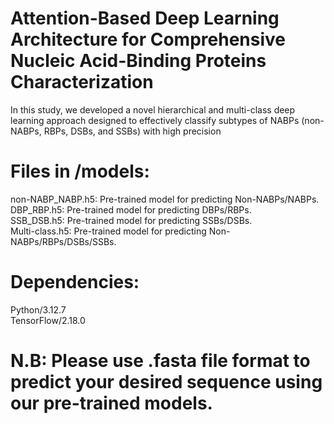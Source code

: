 # Attention-Based Deep Learning Architecture for Comprehensive Nucleic Acid-Binding Proteins Characterization

In this study, we developed a novel hierarchical and multi-class deep learning approach designed to effectively classify subtypes of NABPs (non-NABPs, RBPs, DSBs, and SSBs) with high precision

# Files in /models:

non-NABP_NABP.h5: Pre-trained model for predicting Non-NABPs/NABPs.<br>
DBP_RBP.h5: Pre-trained model for predicting DBPs/RBPs.<br>
SSB_DSB.h5: Pre-trained model for predicting SSBs/DSBs.<br>
Multi-class.h5: Pre-trained model for predicting Non-NABPs/RBPs/DSBs/SSBs.<br>

# Dependencies:
Python/3.12.7<br>
TensorFlow/2.18.0<br>

# N.B: Please use .fasta file format to predict your desired sequence using our pre-trained models.
